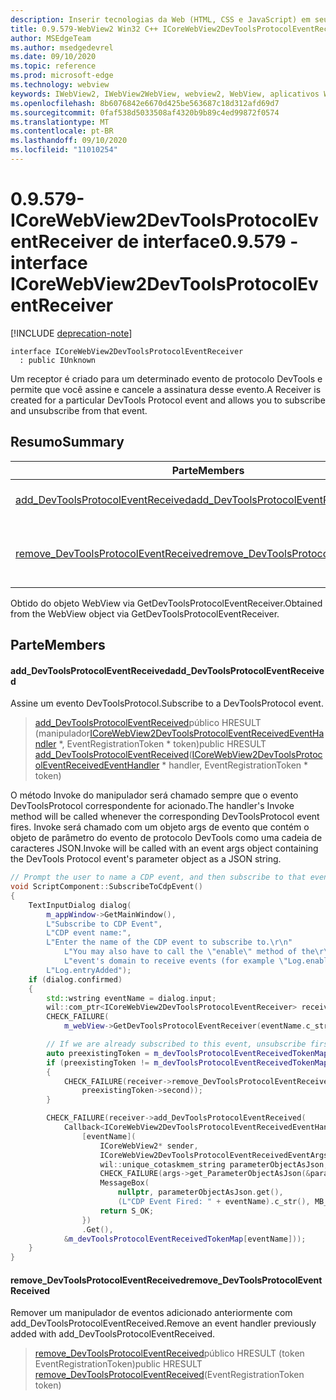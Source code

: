 ```yaml
---
description: Inserir tecnologias da Web (HTML, CSS e JavaScript) em seus aplicativos nativos com o controle WebView2 do Microsoft Edge
title: 0.9.579-WebView2 Win32 C++ ICoreWebView2DevToolsProtocolEventReceiver
author: MSEdgeTeam
ms.author: msedgedevrel
ms.date: 09/10/2020
ms.topic: reference
ms.prod: microsoft-edge
ms.technology: webview
keywords: IWebView2, IWebView2WebView, webview2, WebView, aplicativos Win32, Win32, Edge, ICoreWebView2, ICoreWebView2Controller, controle do navegador, HTML Edge, ICoreWebView2DevToolsProtocolEventReceiver
ms.openlocfilehash: 8b6076842e6670d425be563687c18d312afd69d7
ms.sourcegitcommit: 0faf538d5033508af4320b9b89c4ed99872f0574
ms.translationtype: MT
ms.contentlocale: pt-BR
ms.lasthandoff: 09/10/2020
ms.locfileid: "11010254"
---
```

# <span data-ttu-id="32294-104">0.9.579-ICoreWebView2DevToolsProtocolEventReceiver de interface</span><span class="sxs-lookup"><span data-stu-id="32294-104">0.9.579 - interface ICoreWebView2DevToolsProtocolEventReceiver</span></span> 

[!INCLUDE [deprecation-note](../../includes/deprecation-note.md)]

```
interface ICoreWebView2DevToolsProtocolEventReceiver
  : public IUnknown
```

<span data-ttu-id="32294-105">Um receptor é criado para um determinado evento de protocolo DevTools e permite que você assine e cancele a assinatura desse evento.</span><span class="sxs-lookup"><span data-stu-id="32294-105">A Receiver is created for a particular DevTools Protocol event and allows you to subscribe and unsubscribe from that event.</span></span>

## <span data-ttu-id="32294-106">Resumo</span><span class="sxs-lookup"><span data-stu-id="32294-106">Summary</span></span>

 <span data-ttu-id="32294-107">Parte</span><span class="sxs-lookup"><span data-stu-id="32294-107">Members</span></span>                        | <span data-ttu-id="32294-108">Descrições</span><span class="sxs-lookup"><span data-stu-id="32294-108">Descriptions</span></span>
--------------------------------|---------------------------------------------
[<span data-ttu-id="32294-109">add_DevToolsProtocolEventReceived</span><span class="sxs-lookup"><span data-stu-id="32294-109">add_DevToolsProtocolEventReceived</span></span>](#add_devtoolsprotocoleventreceived) | <span data-ttu-id="32294-110">Assine um evento DevToolsProtocol.</span><span class="sxs-lookup"><span data-stu-id="32294-110">Subscribe to a DevToolsProtocol event.</span></span>
[<span data-ttu-id="32294-111">remove_DevToolsProtocolEventReceived</span><span class="sxs-lookup"><span data-stu-id="32294-111">remove_DevToolsProtocolEventReceived</span></span>](#remove_devtoolsprotocoleventreceived) | <span data-ttu-id="32294-112">Remover um manipulador de eventos adicionado anteriormente com add_DevToolsProtocolEventReceived.</span><span class="sxs-lookup"><span data-stu-id="32294-112">Remove an event handler previously added with add_DevToolsProtocolEventReceived.</span></span>

<span data-ttu-id="32294-113">Obtido do objeto WebView via GetDevToolsProtocolEventReceiver.</span><span class="sxs-lookup"><span data-stu-id="32294-113">Obtained from the WebView object via GetDevToolsProtocolEventReceiver.</span></span>

## <span data-ttu-id="32294-114">Parte</span><span class="sxs-lookup"><span data-stu-id="32294-114">Members</span></span>

#### <span data-ttu-id="32294-115">add_DevToolsProtocolEventReceived</span><span class="sxs-lookup"><span data-stu-id="32294-115">add_DevToolsProtocolEventReceived</span></span> 

<span data-ttu-id="32294-116">Assine um evento DevToolsProtocol.</span><span class="sxs-lookup"><span data-stu-id="32294-116">Subscribe to a DevToolsProtocol event.</span></span>

> <span data-ttu-id="32294-117">[add_DevToolsProtocolEventReceived](#add_devtoolsprotocoleventreceived)público HRESULT (manipulador[ICoreWebView2DevToolsProtocolEventReceivedEventHandler](icorewebview2devtoolsprotocoleventreceivedeventhandler.md) \*, EventRegistrationToken \* token)</span><span class="sxs-lookup"><span data-stu-id="32294-117">public HRESULT [add_DevToolsProtocolEventReceived](#add_devtoolsprotocoleventreceived)([ICoreWebView2DevToolsProtocolEventReceivedEventHandler](icorewebview2devtoolsprotocoleventreceivedeventhandler.md) \* handler, EventRegistrationToken \* token)</span></span>

<span data-ttu-id="32294-118">O método Invoke do manipulador será chamado sempre que o evento DevToolsProtocol correspondente for acionado.</span><span class="sxs-lookup"><span data-stu-id="32294-118">The handler's Invoke method will be called whenever the corresponding DevToolsProtocol event fires.</span></span> <span data-ttu-id="32294-119">Invoke será chamado com um objeto args de evento que contém o objeto de parâmetro do evento de protocolo DevTools como uma cadeia de caracteres JSON.</span><span class="sxs-lookup"><span data-stu-id="32294-119">Invoke will be called with an event args object containing the DevTools Protocol event's parameter object as a JSON string.</span></span>

```cpp
// Prompt the user to name a CDP event, and then subscribe to that event.
void ScriptComponent::SubscribeToCdpEvent()
{
    TextInputDialog dialog(
        m_appWindow->GetMainWindow(),
        L"Subscribe to CDP Event",
        L"CDP event name:",
        L"Enter the name of the CDP event to subscribe to.\r\n"
            L"You may also have to call the \"enable\" method of the\r\n"
            L"event's domain to receive events (for example \"Log.enable\").\r\n",
        L"Log.entryAdded");
    if (dialog.confirmed)
    {
        std::wstring eventName = dialog.input;
        wil::com_ptr<ICoreWebView2DevToolsProtocolEventReceiver> receiver;
        CHECK_FAILURE(
            m_webView->GetDevToolsProtocolEventReceiver(eventName.c_str(), &receiver));

        // If we are already subscribed to this event, unsubscribe first.
        auto preexistingToken = m_devToolsProtocolEventReceivedTokenMap.find(eventName);
        if (preexistingToken != m_devToolsProtocolEventReceivedTokenMap.end())
        {
            CHECK_FAILURE(receiver->remove_DevToolsProtocolEventReceived(
                preexistingToken->second));
        }

        CHECK_FAILURE(receiver->add_DevToolsProtocolEventReceived(
            Callback<ICoreWebView2DevToolsProtocolEventReceivedEventHandler>(
                [eventName](
                    ICoreWebView2* sender,
                    ICoreWebView2DevToolsProtocolEventReceivedEventArgs* args) -> HRESULT {
                    wil::unique_cotaskmem_string parameterObjectAsJson;
                    CHECK_FAILURE(args->get_ParameterObjectAsJson(&parameterObjectAsJson));
                    MessageBox(
                        nullptr, parameterObjectAsJson.get(),
                        (L"CDP Event Fired: " + eventName).c_str(), MB_OK);
                    return S_OK;
                })
                .Get(),
            &m_devToolsProtocolEventReceivedTokenMap[eventName]));
    }
}
```

#### <span data-ttu-id="32294-120">remove_DevToolsProtocolEventReceived</span><span class="sxs-lookup"><span data-stu-id="32294-120">remove_DevToolsProtocolEventReceived</span></span> 

<span data-ttu-id="32294-121">Remover um manipulador de eventos adicionado anteriormente com add_DevToolsProtocolEventReceived.</span><span class="sxs-lookup"><span data-stu-id="32294-121">Remove an event handler previously added with add_DevToolsProtocolEventReceived.</span></span>

> <span data-ttu-id="32294-122">[remove_DevToolsProtocolEventReceived](#remove_devtoolsprotocoleventreceived)público HRESULT (token EventRegistrationToken)</span><span class="sxs-lookup"><span data-stu-id="32294-122">public HRESULT [remove_DevToolsProtocolEventReceived](#remove_devtoolsprotocoleventreceived)(EventRegistrationToken token)</span></span>

